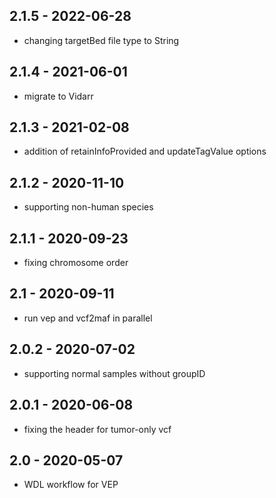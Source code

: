 ## 2.1.5 - 2022-06-28
- changing targetBed file type to String
## 2.1.4 - 2021-06-01
- migrate to Vidarr
## 2.1.3 - 2021-02-08
- addition of retainInfoProvided and updateTagValue options
## 2.1.2 - 2020-11-10
- supporting non-human species
## 2.1.1 - 2020-09-23
- fixing chromosome order
## 2.1 - 2020-09-11
- run vep and vcf2maf in parallel
## 2.0.2 - 2020-07-02
- supporting normal samples without groupID
## 2.0.1 - 2020-06-08
- fixing the header for tumor-only vcf
## 2.0 - 2020-05-07
- WDL workflow for VEP
